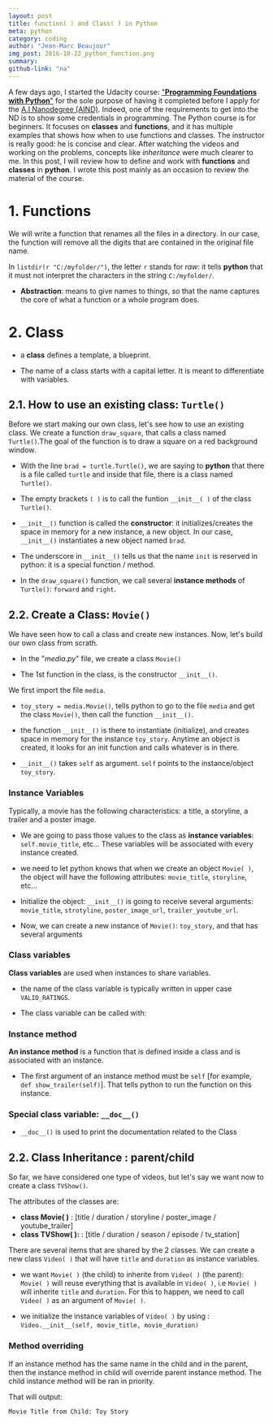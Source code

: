 ```yaml
---
layout: post
title: function( ) and Class( ) in Python
meta: python
category: coding
author: "Jean-Marc Beaujour"
img_post: 2016-10-22_python_function.png
summary: 
github-link: "na"
---
```


A few days ago, I started the Udacity course: ["**Programming Foundations with Python**"](https://classroom.udacity.com/courses/ud036/lessons/993510820/concepts/9991989300923) for the sole purpose of having it completed before I apply for the [A.I Nanodegree (AIND)](https://www.udacity.com/ai). Indeed, one of the requirements to get into the ND is to show some credentials in programming. 
The Python course is for beginners. It focuses on **classes** and **functions**, and it has multiple examples that shows how when to use functions and classes. The instructor is really good: he is concise and clear. After watching the videos and working on the problems, concepts like *inheritance* were much clearer to me. In this post, I will review how to define and work with **functions** and **classes** in **python**. I wrote this post mainly as an occasion to review the material of the course.


# 1. Functions
We will write a function that renames all the files in a directory. In our case, the function will remove all the digits that are contained in the original file name.

<script src="https://gist.github.com/jmlb/0f44a2c9b95291d1d2145a3fcb8214a2.js"></script>

In `listdir(r "C:/myfolder/")`, the letter  `r`  stands for *raw*: it tells **python** that it must not interpret the characters in the string `C:/myfolder/`.


+ **Abstraction**: means to give names to things, so that the name captures the core of what a function or a whole program does.


# 2. Class

+ a **class** defines a template, a blueprint.

+ The name of a class starts with a capital letter. It is meant to differentiate with variables.

## 2.1. How to use an existing class: `Turtle()`
Before we start making our own class, let's see how to use an existing class. We create a function `draw_square`, that calls a class named `Turtle()`.The goal of the function is to draw a square on a red background window.

<script src="https://gist.github.com/jmlb/ff90b5fd4db6b44abe93dc3cd30bb135.js"></script>


+ With the line `brad = turtle.Turtle()`, we are saying to **python** that there is a file called `turtle` and inside that file, there is a class named `Turtle()`. 

+ The empty brackets `( )` is to call the funtion `__init__( )` of the class `Turtle()`. 

+ `__init__()` function is called the **constructor**: it initializes/creates the space in memory for a new instance, a new object. In our case, `__init__()` instantiates a new object named `brad`.

+ The underscore in `__init__()` tells us that the name `init` is reserved in python: it is a special function / method. 

+ In the `draw_square()` function, we call several **instance methods** of `Turtle()`: `forward` and `right`.



## 2.2. Create a Class: `Movie()`

We have seen how to call a class and create new instances. Now, let's build our own class from scrath.

+ In the "*media.py*" file, we create a class `Movie()`

+ The 1st function in the class, is the constructor `__init__()`.

<script src="https://gist.github.com/jmlb/34d71a31de736793a87047a79de2b4a7.js"></script>

<script src="https://gist.github.com/jmlb/b3b7df98a3ac124d858f6f7d191e43e3.js"></script>

We first import the file `media`.

+ `toy_story = media.Movie()`, tells python to go to the file `media` and get the class `Movie()`, then call the function `__init__()`.

+ the function `__init__()` is there to instantiate (initialize), and creates space in memory for the instance `toy_story`. Anytime an object is created, it looks for an init function and calls whatever is in there.

+ `__init__()` takes `self` as argument.   `self` points to the instance/object `toy_story`.


### Instance Variables

Typically, a movie has the following characteristics: a title, a storyline, a trailer and a poster image.

+ We are going to pass those values to the class as **instance variables**: `self.movie_title`, etc... These variables will be associated with every instance created.

+ we need to let python knows that when we create an object `Movie( )`, the object will have the following attributes: `movie_title`, `storyline`, etc... 

<script src="https://gist.github.com/jmlb/be277e24629d20b79eebb591c229160a.js"></script>

+ Initialize the object:  `__init__()` is going to receive several arguments: `movie_title`, `strotyline`, `poster_image_url`, `trailer_youtube_url`.

<script src="https://gist.github.com/jmlb/bd37476a3f6a9f9d2dad312fc4e7bae7.js"></script>

+ Now, we can create a new instance of `Movie()`: `toy_story`, and that has several arguments

<script src="https://gist.github.com/jmlb/bd294f67b27c81d3e2ea8614f25f7b3a.js"></script>

### Class variables

**Class variables** are used when instances to share variables.

+ the name of the class variable is typically written in upper case `VALID_RATINGS`.

<script src="https://gist.github.com/jmlb/97bea44c2cff38c5613c1e4628742274.js"></script>

+ The class variable can be called with:

<script src="https://gist.github.com/jmlb/5bddddbaa3cf021ab8142368e4ac81a3.js"></script>

### Instance method

**An instance method** is a function that is defined inside a class and is associated with an instance.

+ The first argument of an instance method must be `self` [for example, `def show_trailer(self)`].
That tells python to run the function on this instance.

<script src="https://gist.github.com/jmlb/781e103eece7e3becb55131eaeec724c.js"></script>

<script src="https://gist.github.com/jmlb/f101e2670fc2d4871f1839e7bbf61481.js"></script>

### Special class variable: `__doc__()`

+ `__doc__()` is used to print the documentation related to the Class

<script src="https://gist.github.com/jmlb/316897707dd9495bfde0eb642515e1a0.js"></script>

## 2.2. Class Inheritance : parent/child

So far, we have considered one type of videos, but let's say we want now to create a class `TVShow()`.

The attributes of the classes are:

+ **class Movie( )** : [title / duration / storyline / poster_image / youtube_trailer]
+ **class TVShow( ):** : [title / duration / season / episode / tv_station]

There are several items that are shared by the 2 classes. We can create a new class `Video( )` that will have `title` and `duration` as instance variables.

<script src="https://gist.github.com/jmlb/9c57dc31dc12e3180cb4c0fa00de5a82.js"></script>

+ we want `Movie( )` (the child) to inherite from `Video( )` (the parent): `Movie( )` will reuse everything that is available in `Video( )`, i.e `Movie( )` will inherite `title` and `duration`. For this to happen, we need to call `Video( )` as an argument of `Movie( )`.

<script src="https://gist.github.com/jmlb/efcd9b4cd7ef5ef36915bbac2a5390f2.js"></script>

+ we initialize the instance variables of `Video( )` by using :  `Video.__init__(self, movie_title, movie_duration)`

<script src="https://gist.github.com/jmlb/34f05adace596f812282666ed789ec89.js"></script>


### Method overriding

If an instance method has the same name in the child and in the parent, then the instance method in child will override parent instance method.
The child instance method will be ran in priority.

<script src="https://gist.github.com/jmlb/64f94efb133b5dd9bc21d4b0d0667b56.js"></script>

<script src="https://gist.github.com/jmlb/e5cf9443736fa6c1ef2a9073a7d296c8.js"></script>

That will output:

`Movie Title from Child: Toy Story`